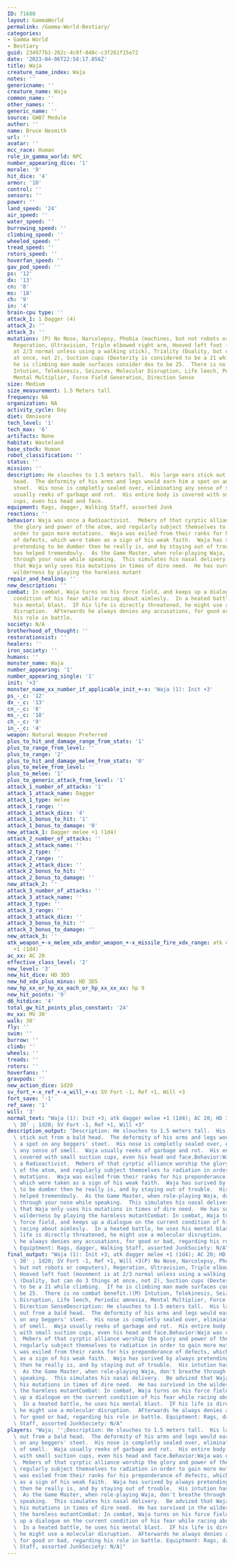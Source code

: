 ```yaml
---
ID: 71680
layout: GammaWorld
permalink: /Gamma-World-Bestiary/
categories:
- Gamma World
- Bestiary
guid: 234977b1-262c-4c0f-848c-c3f261f15e72
date: '2023-04-06T22:58:17.056Z'
title: Waja
creature_name_index: Waja
notes: ''
genericname: ''
creature_name: Waja
common_name: ''
other_names: ''
generic_name: ''
source: GW07 Module
author: ''
name: Bruce Nesmith
url: ''
avatar: ''
mcc_race: Human
role_in_gamma_world: NPC
number_appearing_dice: '1'
morale: '9'
hit_dice: '4'
armor: '10'
control: ''
sensors: ''
power: ''
land_speed: '24'
air_speed: ''
water_speed: ''
burrowing_speed: ''
climbing_speed: ''
wheeled_speed: ''
tread_speed: ''
rotors_speed: ''
hoverfan_speed: ''
gav_pod_speed: ''
ps: '12'
dx: '13'
cn: '8'
ms: '18'
ch: '9'
in: '4'
brain-cpu type: ''
attack_1: 1 Dagger (4)
attack_2: ''
attack_3: ''
mutations: (P) No Nose, Narcolepsy, Phobia (machines, but not robots or computers),
  Regeration, Ultravision, Triple elbowed right arm, Hooved left foot (movement is
  at 2/3 normal unless using a walking stick), Triality (Duality, but can do 3 things
  at once, not 2), Suction cups (Dexterity is considered to be a 21 while climbing.  If
  he is climbing man made surfaces consider dex to be 25.  There is no combat benefit.)(M)
  Intution, Telekinesis, Seizures, Molecular Disruption, Life leech, Periodic amnesia,
  Mental Multiplier, Force Field Generation, Direction Sense
size: Medium
size_measurement: 1.5 Meters tall
frequency: NA
organization: NA
activity_cycle: Day
diet: Omnivore
tech_level: '1'
tech_max: '6'
artifacts: None
habitat: Wasteland
base_stock: Human
robot_classification: ''
status: ''
mission: ''
description: He slouches to 1.5 meters tall.  His large ears stick out from a bald
  head.  The deformity of his arms and legs would earn him a spot on any beggers'
  steet.  His nose is completly sealed over, eliminating any sense of smell.  Waja
  usually reeks of garbage and rot.  His entire body is covered with small suction
  cups, even his head and face.
equipment: Rags, dagger, Walking Staff, assorted Junk
reactions: ''
behavior: Waja was once a Radioactivist.  Mebers of that cyrptic alliance worship
  the glory and power of the atom, and regularly subject themselves to radiation in
  order to gain more mutations.  Waja was exiled from their ranks for his preponderance
  of defects, which were taken as a sign of his weak faith.  Waja has surived by always
  pretending to be dumber then he really is, and by staying out of trouble.  His intution
  has helped tremendouly.  As the Game Master, when role-playing Waja, don't breathe
  through your nose while speaking.  This simulates his nasal delivery.  Be advized
  that Waja only uses his mutations in times of dire need.  He has survived in the
  wilderness by playing the harmless mutant
repair_and_healing: ''
new_description: ''
combat: In combat, Waja turns on his force field, and keeps up a dialogue on the current
  condition of his fear while racing about aimlesly.  In a heated battle, he uses
  his mental blast.  IF his life is directly threatened, he might use a molecular
  disruption.  AFterwards he always denies any accusations, for good or bad, regarding
  his role in battle.
society: N/A
brotherhood_of_thought: ''
restorationsist: ''
healers: ''
iron_society: ''
humans: ''
monster_name: Waja
number_appearing: '1'
number_appearing_single: '1'
init: '+3'
monster_name_xx_number_if_applicable_init_+-x: 'Waja (1): Init +3'
ps_-_c: '12'
dx_-_c: '13'
cn_-_c: '8'
ms_-_c: '18'
ch_-_c: '9'
in_-_c: '4'
weapon: Natural Weapon Preferred
plus_to_hit_and_damage_range_from_stats: '1'
plus_to_range_from_level: ''
plus_to_range: '2'
plus_to_hit_and_damage_melee_from_stats: '0'
plus_to_melee_from_level: ''
plus_to_melee: '1'
plus_to_generic_attack_from_level: '1'
attack_1_number_of_attacks: '1'
attack_1_attack_name: Dagger
attack_1_type: melee
attack_1_range: ''
attack_1_attack_dice: '4'
attack_1_bonus_to_hit: '1'
attack_1_bonus_to_damage: '0'
new_attack_1: Dagger melee +1 (1d4)
attack_2_number_of_attacks: ''
attack_2_attack_name: ''
attack_2_type: ''
attack_2_range: ''
attack_2_attack_dice: ''
attack_2_bonus_to_hit: ''
attack_2_bonus_to_damage: ''
new_attack_2: ''
attack_3_number_of_attacks: ''
attack_3_attack_name: ''
attack_3_type: ''
attack_3_range: ''
attack_3_attack_dice: ''
attack_3_bonus_to_hit: ''
attack_3_bonus_to_damage: ''
new_attack_3: ''
atk_weapon_+-x_melee_xdx_andor_weapon_+-x_missile_fire_xdx_range: atk dagger melee
  +1 (1d4)
ac_xx: AC 20
effective_class_level: '2'
new_level: '3'
new_hit_dice: HD 3D5
new_hd_xdx_plus_minus: HD 3D5
new_hp_xx_or_hp_xx_each_or_hp_xx_xx_xx: hp 9
new_hit_points: '9'
d6_hitdice: '4'
total_gw_hit_points_plus_constant: '24'
mv_xx: MV 30'
walk: 30'
fly: ''
swim: ''
burrow: ''
climb: ''
wheels: ''
treads: ''
rotors: ''
hoverfans: ''
gravpods: ''
new_action_dice: 1d20
sv_fort_+-x_ref_+-x_will_+-x: SV Fort -1, Ref +1, Will +3
fort_save: '-1'
ref_save: '1'
will: '3'
normal_text: "Waja (1): Init +3; atk dagger melee +1 (1d4); AC 20; HD 3D5 hp 9; MV\
  \ 30' ; 1d20; SV Fort -1, Ref +1, Will +3"
description_output: "Description: He slouches to 1.5 meters tall.  His large ears\
  \ stick out from a bald head.  The deformity of his arms and legs would earn him\
  \ a spot on any beggers' steet.  His nose is completly sealed over, eliminating\
  \ any sense of smell.  Waja usually reeks of garbage and rot.  His entire body is\
  \ covered with small suction cups, even his head and face.Behavior:Waja was once\
  \ a Radioactivist.  Mebers of that cyrptic alliance worship the glory and power\
  \ of the atom, and regularly subject themselves to radiation in order to gain more\
  \ mutations.  Waja was exiled from their ranks for his preponderance of defects,\
  \ which were taken as a sign of his weak faith.  Waja has surived by always pretending\
  \ to be dumber then he really is, and by staying out of trouble.  His intution has\
  \ helped tremendouly.  As the Game Master, when role-playing Waja, don't breathe\
  \ through your nose while speaking.  This simulates his nasal delivery.  Be advized\
  \ that Waja only uses his mutations in times of dire need.  He has survived in the\
  \ wilderness by playing the harmless mutantCombat: In combat, Waja turns on his\
  \ force field, and keeps up a dialogue on the current condition of his fear while\
  \ racing about aimlesly.  In a heated battle, he uses his mental blast.  IF his\
  \ life is directly threatened, he might use a molecular disruption.  AFterwards\
  \ he always denies any accusations, for good or bad, regarding his role in battle.\
  \ Equiptment: Rags, dagger, Walking Staff, assorted JunkSociety: N/A"
final_output: "Waja (1): Init +3; atk dagger melee +1 (1d4); AC 20; HD 3D5 hp 9; MV\
  \ 30' ; 1d20; SV Fort -1, Ref +1, Will +3(P) No Nose, Narcolepsy, Phobia (machines,\
  \ but not robots or computers), Regeration, Ultravision, Triple elbowed right arm,\
  \ Hooved left foot (movement is at 2/3 normal unless using a walking stick), Triality\
  \ (Duality, but can do 3 things at once, not 2), Suction cups (Dexterity is considered\
  \ to be a 21 while climbing.  If he is climbing man made surfaces consider dex to\
  \ be 25.  There is no combat benefit.)(M) Intution, Telekinesis, Seizures, Molecular\
  \ Disruption, Life leech, Periodic amnesia, Mental Multiplier, Force Field Generation,\
  \ Direction SenseDescription: He slouches to 1.5 meters tall.  His large ears stick\
  \ out from a bald head.  The deformity of his arms and legs would earn him a spot\
  \ on any beggers' steet.  His nose is completly sealed over, eliminating any sense\
  \ of smell.  Waja usually reeks of garbage and rot.  His entire body is covered\
  \ with small suction cups, even his head and face.Behavior:Waja was once a Radioactivist.\
  \  Mebers of that cyrptic alliance worship the glory and power of the atom, and\
  \ regularly subject themselves to radiation in order to gain more mutations.  Waja\
  \ was exiled from their ranks for his preponderance of defects, which were taken\
  \ as a sign of his weak faith.  Waja has surived by always pretending to be dumber\
  \ then he really is, and by staying out of trouble.  His intution has helped tremendouly.\
  \  As the Game Master, when role-playing Waja, don't breathe through your nose while\
  \ speaking.  This simulates his nasal delivery.  Be advized that Waja only uses\
  \ his mutations in times of dire need.  He has survived in the wilderness by playing\
  \ the harmless mutantCombat: In combat, Waja turns on his force field, and keeps\
  \ up a dialogue on the current condition of his fear while racing about aimlesly.\
  \  In a heated battle, he uses his mental blast.  IF his life is directly threatened,\
  \ he might use a molecular disruption.  AFterwards he always denies any accusations,\
  \ for good or bad, regarding his role in battle. Equiptment: Rags, dagger, Walking\
  \ Staff, assorted JunkSociety: N/A"
players: "Waja; '';Description: He slouches to 1.5 meters tall.  His large ears stick\
  \ out from a bald head.  The deformity of his arms and legs would earn him a spot\
  \ on any beggers' steet.  His nose is completly sealed over, eliminating any sense\
  \ of smell.  Waja usually reeks of garbage and rot.  His entire body is covered\
  \ with small suction cups, even his head and face.Behavior:Waja was once a Radioactivist.\
  \  Mebers of that cyrptic alliance worship the glory and power of the atom, and\
  \ regularly subject themselves to radiation in order to gain more mutations.  Waja\
  \ was exiled from their ranks for his preponderance of defects, which were taken\
  \ as a sign of his weak faith.  Waja has surived by always pretending to be dumber\
  \ then he really is, and by staying out of trouble.  His intution has helped tremendouly.\
  \  As the Game Master, when role-playing Waja, don't breathe through your nose while\
  \ speaking.  This simulates his nasal delivery.  Be advized that Waja only uses\
  \ his mutations in times of dire need.  He has survived in the wilderness by playing\
  \ the harmless mutantCombat: In combat, Waja turns on his force field, and keeps\
  \ up a dialogue on the current condition of his fear while racing about aimlesly.\
  \  In a heated battle, he uses his mental blast.  IF his life is directly threatened,\
  \ he might use a molecular disruption.  AFterwards he always denies any accusations,\
  \ for good or bad, regarding his role in battle. Equiptment: Rags, dagger, Walking\
  \ Staff, assorted JunkSociety: N/A|"
---
```

</br>